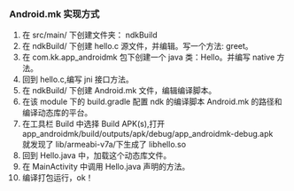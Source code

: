 ### Android.mk 实现方式

1. 在 src/main/ 下创建文件夹： ndkBuild
2. 在 ndkBuild/ 下创建 hello.c 源文件，并编辑。写一个方法: greet。
3. 在 com.kk.app_androidmk 包下创建一个 java 类：Hello。并编写 native 方法。
4. 回到 hello.c,编写 jni 接口方法。
5. 在 ndkBuild/ 下创建 Android.mk 文件，编辑编译脚本。
6. 在该 module 下的 build.gradle 配置 ndk 的编译脚本 Android.mk 的路径和编译动态库的平台。
7. 在工具栏 Build 中选择 Build APK(s),打开 app_androidmk/build/outputs/apk/debug/app_androidmk-debug.apk   
就发现了 lib/armeabi-v7a/下生成了 libhello.so   
8. 回到 Hello.java 中，加载这个动态库文件。
9. 在 MainActivity 中调用 Hello.java 声明的方法。
10. 编译打包运行，ok！